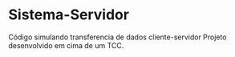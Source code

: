 # Sistema-Servidor
Código simulando transferencia de dados cliente-servidor
Projeto desenvolvido em cima de um TCC. 
